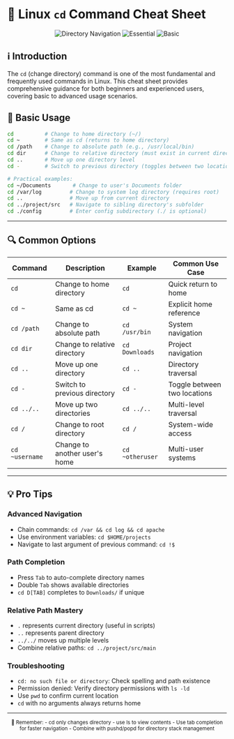 # 📁 Linux `cd` Command Cheat Sheet

<div align="center">
  <img src="https://img.shields.io/badge/Linux-Directory%20Navigation-brightgreen" alt="Directory Navigation" />
  <img src="https://img.shields.io/badge/Command-Essential-blue" alt="Essential" />
  <img src="https://img.shields.io/badge/Utility-Basic-orange" alt="Basic" />
</div>

## ℹ️ Introduction
The `cd` (change directory) command is one of the most fundamental and frequently used commands in Linux. This cheat sheet provides comprehensive guidance for both beginners and experienced users, covering basic to advanced usage scenarios.

## 🚀 Basic Usage
```bash
cd          # Change to home directory (~/)
cd ~        # Same as cd (returns to home directory)
cd /path    # Change to absolute path (e.g., /usr/local/bin)
cd dir      # Change to relative directory (must exist in current directory)
cd ..       # Move up one directory level
cd -        # Switch to previous directory (toggles between two locations)

# Practical examples:
cd ~/Documents       # Change to user's Documents folder
cd /var/log         # Change to system log directory (requires root)
cd ..               # Move up from current directory
cd ../project/src   # Navigate to sibling directory's subfolder
cd ./config         # Enter config subdirectory (./ is optional)
```

---

## 🔍 Common Options

| Command | Description | Example | Common Use Case |
|---------|-------------|---------|-----------------|
| `cd` | Change to home directory | `cd` | Quick return to home |
| `cd ~` | Same as cd | `cd ~` | Explicit home reference |
| `cd /path` | Change to absolute path | `cd /usr/bin` | System navigation |
| `cd dir` | Change to relative directory | `cd Downloads` | Project navigation |
| `cd ..` | Move up one directory | `cd ..` | Directory traversal |
| `cd -` | Switch to previous directory | `cd -` | Toggle between two locations |
| `cd ../..` | Move up two directories | `cd ../..` | Multi-level traversal |
| `cd /` | Change to root directory | `cd /` | System-wide access |
| `cd ~username` | Change to another user's home | `cd ~otheruser` | Multi-user systems |

---

## 💡 Pro Tips
### Advanced Navigation
- Chain commands: `cd /var && cd log && cd apache`
- Use environment variables: `cd $HOME/projects`
- Navigate to last argument of previous command: `cd !$`

### Path Completion
- Press `Tab` to auto-complete directory names
- Double `Tab` shows available directories
- `cd D[TAB]` completes to `Downloads/` if unique

### Relative Path Mastery
- `.` represents current directory (useful in scripts)
- `..` represents parent directory
- `../../` moves up multiple levels
- Combine relative paths: `cd ../project/src/main`

### Troubleshooting
- `cd: no such file or directory`: Check spelling and path existence
- Permission denied: Verify directory permissions with `ls -ld`
- Use `pwd` to confirm current location
- `cd` with no arguments always returns home

---

<div align="center">
  <sub>📌 Remember: 
  - cd only changes directory - use ls to view contents
  - Use tab completion for faster navigation
  - Combine with pushd/popd for directory stack management
  </sub>
</div>